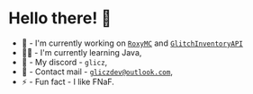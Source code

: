 # Hello there! 👋
- 🐻 - I'm currently working on [`RoxyMC`](https://dc.roxymc.net/) and [`GlitchInventoryAPI`](https://github.com/GliczDev/GlitchInventoryAPI)
- 🧑‍💻 - I'm currently learning Java,
- 💬 - My discord - `glicz`,
- 📧 - Contact mail - [`gliczdev@outlook.com`](mailto:gliczdev@outlook.com),
- ⚡ - Fun fact - I like FNaF.
